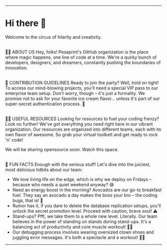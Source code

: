 ***

# Hi there 👋
Welcome to the circus of hilarity and creativity.

<br> 🙋‍♀️ ABOUT US
Hey, folks! Pesaprint's GitHub organization is the place where magic happens, one line of code at a time. We're a quirky bunch of developers, designers, and dreamers, constantly pushing the boundaries of innovation.


<br> 🌈 CONTRIBUTION GUIDELINES
Ready to join the party? Well, hold on tight! To access our mind-blowing projects, you'll need a special VIP pass to our enterprise team setup. Don't worry, though – it's just a formality. We promise not to ask for your favorite ice cream flavor... unless it's part of our super-secret authentication process. 🍦

<br> 👩‍💻 USEFUL RESOURCES
Looking for resources to fuel your coding frenzy? Look no further! We've got everything you need right here in our vibrant organization. Our resources are organized into different teams, each with its own flavor of awesome. So grab your virtual toolbelt and get ready to rock 'n' code!

We will be sharing opensource soon. Watch this space.


<br> 🍿 FUN FACTS
Enough with the serious stuff! Let's dive into the juiciest, most delicious tidbits about our team:

 - We love living life on the edge, which is why we deploy on Fridays – because who needs a quiet weekend anyway? 😅
 - Need an energy boost in the morning? Avocados are our go-to breakfast fuel. They say an avocado a day makes the boss your bro – the coding bugs, that is! 🥑
 - Rumor has it, if you dare to delete the database replication setups, you'll unlock the secret promotion level. Proceed with caution, brave soul! ⚠️
 - Stand-ups? Pfft, we take them to a whole new level. Literally. Our team believes in the power of standing on stands during stand-ups. It's a balancing act of productivity and core muscle workout! 🤸‍♀️
 - Our debugging process involves wearing oversized clown shoes and juggling error messages. It's both a spectacle and a workout! 🤹‍♂️



***
